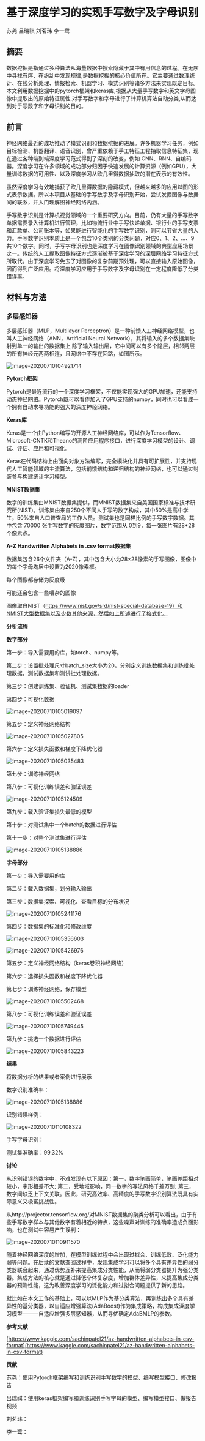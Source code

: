# **基于深度学习的实现手写数字及字母识别**

苏尧 吕瑞祺 刘茗玮 李一鹭

## **摘要**

数据挖掘是指通过多种算法从海量数据中搜索隐藏于其中有用信息的过程。在无序中寻找有序、在纷乱中发现规律,是数据挖掘的核心价值所在。它主要通过数理统计、在线分析处理、情报检索、机器学习、模式识别等诸多方法来实现既定目标。本文利用数据挖掘中的pytorch框架和keras库,根据从大量手写数字和英文字母图像中提取出的原始特征属性,对手写数字和字母进行了计算机算法自动分类,从而达到对手写数字和字母识别的目的。

## **前言**

神经网络最近的成功推动了模式识别和数据挖掘的进展。许多机器学习任务，例如目标检测、机器翻译、语音识别，曾严重依赖于手工特征工程抽取信息特征集，现在通过各种端到端深度学习范式得到了深刻的改变，例如 CNN、RNN、自编码器。深度学习在许多领域的成功部分归因于快速发展的计算资源（例如GPU），大量训练数据的可用性、以及深度学习从欧几里得数据抽取的潜在表示的有效性。

虽然深度学习有效地捕获了欧几里得数据的隐藏模式，但越来越多的应用以图的形式表示数据。所以本项目从基础的手写数字及字母识别开始，尝试发掘图像与数据间的联系，并入门理解图神经网络内涵。

手写数字识别是计算机视觉领域的一个重要研究方向。目前，仍有大量的手写数字单据需要录入计算机进行管理，比如物流行业中手写快递单据、银行业的手写支票和汇款单、公司账本等，如果能进行智能化的手写数字识别，则可以节省大量的人力。手写数字识别本质上是一个包含10个类别的分类问题，对应0、1、2、…、9共10个数字。同时，手写字母识别也是深度学习在图像识别领域的典型应用场景之一。传统的人工提取图像特征方式逐渐被基于深度学习的深层网络学习特征方式所取代。由于深度学习免去了对图像的复杂前期预处理，可以直接输入原始图像，因而得到广泛应用。将深度学习应用于手写数字及字母识别在一定程度降低了分类错误率。

## **材料与方法**

### **多层感知器**

多层感知器（MLP，Multilayer Perceptron）是一种前馈人工神经网络模型，也叫人工神经网络（ANN，Artificial Neural Network），其将输入的多个数据集映射到单一的输出的数据集上,除了输入输出层，它中间可以有多个隐层，相邻两层的所有神经元两两相连，且网络中不存在回路，如图所示。

![image-20200710104921714](基于深度学习的实现手写数字及字母识别.assets/image-20200710104921714.png)

**Pytorch框架**

Pytorch是最近流行的一个深度学习框架，不仅能实现强大的GPU加速，还能支持动态神经网络。Pytorch既可以看作加入了GPU支持的numpy，同时也可以看成一个拥有自动求导功能的强大的深度神经网络。

**Keras库**

Keras是一个由Python编写的开源人工神经网络库，可以作为Tensorflow、Microsoft-CNTK和Theano的高阶应用程序接口，进行深度学习模型的设计、调试、评估、应用和可视化。

Keras在代码结构上由面向对象方法编写，完全模块化并具有可扩展性，并支持现代人工智能领域的主流算法，包括前馈结构和递归结构的神经网络，也可以通过封装参与构建统计学习模型。

**MNIST数据集**

数字的训练集由MNIST数据集提供，而MNIST数据集来自美国国家标准与技术研究所(NIST)。训练集由来自250个不同人手写的数字构成，其中50%是高中学生，50%来自人口普查局的工作人员。测试集也是同样比例的手写数字数据。其中包含 70000 张手写数字的灰度图片，数字范围从 0到9，每一张图片有28\*28个像素点。

**A-Z Handwritten Alphabets in .csv format数据集**

数据集包含26个文件夹（A-Z），其中包含大小为28×28像素的手写图像，图像中的每个字母均居中设置为2020像素框。

每个图像都存储为灰度级

可能还会包含一些嘈杂的图像

图像取自NIST（https://www.nist.gov/srd/nist-special-database-19）和NMIST大型数据集以及少数其他来源，然后如上所述进行了格式化。

**分析流程**

**数字部分**

第一步：导入需要用的库，如torch、numpy等。

第二步：设置批处理尺寸batch\_size大小为20，分别定义训练数据集和训练批处理数据，测试数据集和测试批处理数据。

第三步：创建训练集、验证机、测试集数据的loader

第四步：可视化数据

![image-20200710105019097](基于深度学习的实现手写数字及字母识别.assets/image-20200710105019097.png)

第五步：定义神经网络结构

![image-20200710105027805](基于深度学习的实现手写数字及字母识别.assets/image-20200710105027805.png)

第六步：定义损失函数和梯度下降优化器

![image-20200710105035483](基于深度学习的实现手写数字及字母识别.assets/image-20200710105035483.png)

第七步：训练神经网络

第八步：可视化训练误差和验证误差

![image-20200710105124509](基于深度学习的实现手写数字及字母识别.assets/image-20200710105124509.png)

第九步：载入验证集损失最低的模型

第十步：对测试集中一个batch的数据进行评估

第十一步：对整个测试集进行评估

![image-20200710105138886](基于深度学习的实现手写数字及字母识别.assets/image-20200710105138886.png)

**字母部分**

第一步：导入需要用的库

第二步：载入数据集，划分输入输出

第三步：数据集探索、可视化、查看目标的分布状况

![image-20200710105241176](基于深度学习的实现手写数字及字母识别.assets/image-20200710105241176.png)

第四步：数据集的标准化和修改维度

![image-20200710105356603](基于深度学习的实现手写数字及字母识别.assets/image-20200710105356603.png)

![image-20200710105426976](基于深度学习的实现手写数字及字母识别.assets/image-20200710105426976.png)

第五步：定义神经网络结构（keras卷积神经网络）

第六步：选择损失函数和梯度下降优化器

第七步：训练神经网络，保存模型

![image-20200710105502468](基于深度学习的实现手写数字及字母识别.assets/image-20200710105502468.png)

第八步：可视化训练误差和验证误差

![image-20200710105749445](基于深度学习的实现手写数字及字母识别.assets/image-20200710105749445.png)

第九步：挑选一个数据进行评估

![image-20200710105843223](基于深度学习的实现手写数字及字母识别.assets/image-20200710105843223.png)

**结果**

将数据分析的结果或者案例进行展示

数字识别准确率：

![image-20200710105138886](基于深度学习的实现手写数字及字母识别.assets/image-20200710105138886.png)

识别错误样例：

![image-20200710110108322](基于深度学习的实现手写数字及字母识别.assets/image-20200710110108322.png)

手写字母识别：

测试集准确率：$99.32\%$

**讨论**

从识别错误的数字中，不难发现有以下原因：第一，数字笔画简单，笔画差距相对较小，字形相差不大; 第二，受地域影响，同一数字的写法风格千差万别; 第三，数字间缺乏上下文关联。因此，研究高效率、高精度的手写数字识别算法既具有实际意义又极富挑战性。

从http://projector.tensorflow.org/对MNIST数据集的聚类分析可以看出，由于有些手写数字样本与其他数字有着相近的特点，这些噪声对训练的准确率造成负面影响，也在测试中容易产生误判：

![image-20200710110911570](基于深度学习的实现手写数字及字母识别.assets/image-20200710110911570.png)

随着神经网络深度的增加，在模型训练过程中会出现过拟合、训练低效、泛化能力弱等问题。在后续的文献查阅过程中，发现集成学习可以将多个具有差异性的弱分类器联合起来，通过优势互补来提高集成分类性能，从而将弱分类器提升为强分类器。集成方法的核心就是通过降低个体复杂度，增加群体差异性，来提高集成分类器的预测性能，这为改善深度学习的泛化能力和过拟合问题提供了新的思路。

就比如在本文工作的基础上，可以以MLP作为基分类算法，再训练出多个具有差异性的基分类器，以自适应增强算法(AdaBoost)作为集成策略，构成集成深度学习模型———自适应增强多层感知器，从而寻优确定AdaBMLP的参数。

**参考文献**

[https://www.kaggle.com/sachinpatel21/az-handwritten-alphabets-in-csv-format](https://www.kaggle.com/sachinpatel21/az-handwritten-alphabets-in-csv-format)

**贡献**

苏尧：使用Pytorch框架编写和训练识别手写数字的模型、编写模型接口、修改报告

吕瑞祺：使用keras框架编写和训练识别手写字母的模型、编写模型接口、做报告视频

刘茗玮：

李一鹭：